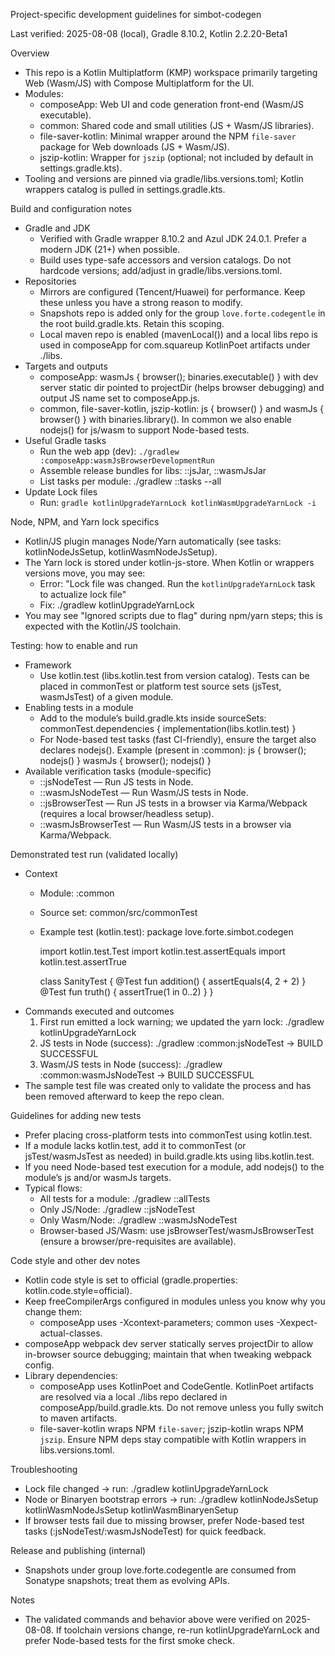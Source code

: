 Project-specific development guidelines for simbot-codegen

Last verified: 2025-08-08 (local), Gradle 8.10.2, Kotlin 2.2.20-Beta1

Overview
- This repo is a Kotlin Multiplatform (KMP) workspace primarily targeting Web (Wasm/JS) with Compose Multiplatform for the UI.
- Modules:
  - composeApp: Web UI and code generation front-end (Wasm/JS executable).
  - common: Shared code and small utilities (JS + Wasm/JS libraries).
  - file-saver-kotlin: Minimal wrapper around the NPM `file-saver` package for Web downloads (JS + Wasm/JS).
  - jszip-kotlin: Wrapper for `jszip` (optional; not included by default in settings.gradle.kts).
- Tooling and versions are pinned via gradle/libs.versions.toml; Kotlin wrappers catalog is pulled in settings.gradle.kts.

Build and configuration notes
- Gradle and JDK
  - Verified with Gradle wrapper 8.10.2 and Azul JDK 24.0.1. Prefer a modern JDK (21+) when possible.
  - Build uses type-safe accessors and version catalogs. Do not hardcode versions; add/adjust in gradle/libs.versions.toml.
- Repositories
  - Mirrors are configured (Tencent/Huawei) for performance. Keep these unless you have a strong reason to modify.
  - Snapshots repo is added only for the group `love.forte.codegentle` in the root build.gradle.kts. Retain this scoping.
  - Local maven repo is enabled (mavenLocal()) and a local libs repo is used in composeApp for com.squareup KotlinPoet artifacts under ./libs.
- Targets and outputs
  - composeApp: wasmJs { browser(); binaries.executable() } with dev server static dir pointed to projectDir (helps browser debugging) and output JS name set to composeApp.js.
  - common, file-saver-kotlin, jszip-kotlin: js { browser() } and wasmJs { browser() } with binaries.library(). In common we also enable nodejs() for js/wasm to support Node-based tests.
- Useful Gradle tasks
  - Run the web app (dev): `./gradlew :composeApp:wasmJsBrowserDevelopmentRun`
  - Assemble release bundles for libs: :<module>:jsJar, :<module>:wasmJsJar
  - List tasks per module: ./gradlew :<module>:tasks --all
- Update Lock files
  - Run: `gradle kotlinUpgradeYarnLock kotlinWasmUpgradeYarnLock -i`

Node, NPM, and Yarn lock specifics
- Kotlin/JS plugin manages Node/Yarn automatically (see tasks: kotlinNodeJsSetup, kotlinWasmNodeJsSetup).
- The Yarn lock is stored under kotlin-js-store. When Kotlin or wrappers versions move, you may see:
  - Error: "Lock file was changed. Run the `kotlinUpgradeYarnLock` task to actualize lock file"
  - Fix: ./gradlew kotlinUpgradeYarnLock
- You may see "Ignored scripts due to flag" during npm/yarn steps; this is expected with the Kotlin/JS toolchain.

Testing: how to enable and run
- Framework
  - Use kotlin.test (libs.kotlin.test from version catalog). Tests can be placed in commonTest or platform test source sets (jsTest, wasmJsTest) of a given module.
- Enabling tests in a module
  - Add to the module’s build.gradle.kts inside sourceSets: commonTest.dependencies { implementation(libs.kotlin.test) }
  - For Node-based test tasks (fast CI-friendly), ensure the target also declares nodejs(). Example (present in :common):
    js { browser(); nodejs() }
    wasmJs { browser(); nodejs() }
- Available verification tasks (module-specific)
  - :<module>:jsNodeTest — Run JS tests in Node.
  - :<module>:wasmJsNodeTest — Run Wasm/JS tests in Node.
  - :<module>:jsBrowserTest — Run JS tests in a browser via Karma/Webpack (requires a local browser/headless setup).
  - :<module>:wasmJsBrowserTest — Run Wasm/JS tests in a browser via Karma/Webpack.

Demonstrated test run (validated locally)
- Context
  - Module: :common
  - Source set: common/src/commonTest
  - Example test (kotlin.test):
    package love.forte.simbot.codegen

    import kotlin.test.Test
    import kotlin.test.assertEquals
    import kotlin.test.assertTrue

    class SanityTest {
        @Test fun addition() { assertEquals(4, 2 + 2) }
        @Test fun truth() { assertTrue(1 in 0..2) }
    }
- Commands executed and outcomes
  1) First run emitted a lock warning; we updated the yarn lock:
     ./gradlew kotlinUpgradeYarnLock
  2) JS tests in Node (success):
     ./gradlew :common:jsNodeTest
     -> BUILD SUCCESSFUL
  3) Wasm/JS tests in Node (success):
     ./gradlew :common:wasmJsNodeTest
     -> BUILD SUCCESSFUL
- The sample test file was created only to validate the process and has been removed afterward to keep the repo clean.

Guidelines for adding new tests
- Prefer placing cross-platform tests into commonTest using kotlin.test.
- If a module lacks kotlin.test, add it to commonTest (or jsTest/wasmJsTest as needed) in build.gradle.kts using libs.kotlin.test.
- If you need Node-based test execution for a module, add nodejs() to the module’s js and/or wasmJs targets.
- Typical flows:
  - All tests for a module: ./gradlew :<module>:allTests
  - Only JS/Node: ./gradlew :<module>:jsNodeTest
  - Only Wasm/Node: ./gradlew :<module>:wasmJsNodeTest
  - Browser-based JS/Wasm: use jsBrowserTest/wasmJsBrowserTest (ensure a browser/pre-requisites are available).

Code style and other dev notes
- Kotlin code style is set to official (gradle.properties: kotlin.code.style=official).
- Keep freeCompilerArgs configured in modules unless you know why you change them:
  - composeApp uses -Xcontext-parameters; common uses -Xexpect-actual-classes.
- composeApp webpack dev server statically serves projectDir to allow in-browser source debugging; maintain that when tweaking webpack config.
- Library dependencies:
  - composeApp uses KotlinPoet and CodeGentle. KotlinPoet artifacts are resolved via a local ./libs repo declared in composeApp/build.gradle.kts. Do not remove unless you fully switch to maven artifacts.
  - file-saver-kotlin wraps NPM `file-saver`; jszip-kotlin wraps NPM `jszip`. Ensure NPM deps stay compatible with Kotlin wrappers in libs.versions.toml.

Troubleshooting
- Lock file changed -> run: ./gradlew kotlinUpgradeYarnLock
- Node or Binaryen bootstrap errors -> run: ./gradlew kotlinNodeJsSetup kotlinWasmNodeJsSetup kotlinWasmBinaryenSetup
- If browser tests fail due to missing browser, prefer Node-based test tasks (:jsNodeTest/:wasmJsNodeTest) for quick feedback.

Release and publishing (internal)
- Snapshots under group love.forte.codegentle are consumed from Sonatype snapshots; treat them as evolving APIs.

Notes
- The validated commands and behavior above were verified on 2025-08-08. If toolchain versions change, re-run kotlinUpgradeYarnLock and prefer Node-based tests for the first smoke check.
